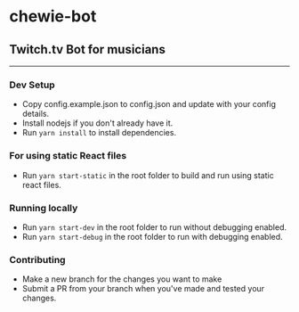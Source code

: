 # chewie-bot

## Twitch.tv Bot for musicians

---

### Dev Setup

- Copy config.example.json to config.json and update with your config details.
- Install nodejs if you don't already have it.
- Run `yarn install` to install dependencies.

### For using static React files

- Run `yarn start-static` in the root folder to build and run using static react files.

### Running locally

- Run `yarn start-dev` in the root folder to run without debugging enabled.
- Run `yarn start-debug` in the root folder to run with debugging enabled.

### Contributing

- Make a new branch for the changes you want to make
- Submit a PR from your branch when you've made and tested your changes.
